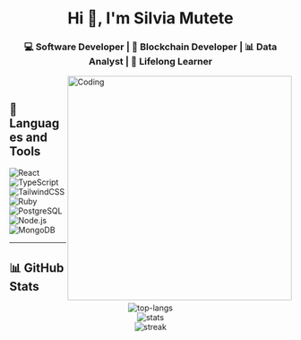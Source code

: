 <h1 align="center">Hi 👋, I'm Silvia Mutete</h1>
<h3 align="center">💻 Software Developer | 🔗 Blockchain Developer | 📊 Data Analyst | 🌱 Lifelong Learner</h3>

<img align="right" alt="Coding" width="400" src="https://i.pinimg.com/originals/34/fb/b9/34fbb9aa7bfeb8df98412067d64c2029.gif"/>

<br/>

## 🚀 Languages and Tools  

![React](https://img.shields.io/badge/React-20232A?style=for-the-badge&logo=react&logoColor=61DAFB)  
![TypeScript](https://img.shields.io/badge/TypeScript-007ACC?style=for-the-badge&logo=typescript&logoColor=white)  
![TailwindCSS](https://img.shields.io/badge/TailwindCSS-38B2AC?style=for-the-badge&logo=tailwind-css&logoColor=white)  
![Ruby](https://img.shields.io/badge/Ruby-CC342D?style=for-the-badge&logo=ruby&logoColor=white)  
![PostgreSQL](https://img.shields.io/badge/PostgreSQL-316192?style=for-the-badge&logo=postgresql&logoColor=white)  
![Node.js](https://img.shields.io/badge/Node.js-43853D?style=for-the-badge&logo=node.js&logoColor=white)  
![MongoDB](https://img.shields.io/badge/MongoDB-4EA94B?style=for-the-badge&logo=mongodb&logoColor=white)  

---

## 📊 GitHub Stats  
<div align="center">
  <img src="https://github-readme-stats.vercel.app/api/top-langs?username=Silvia-Mutete2&show_icons=true&locale=en&layout=compact" alt="top-langs" />
  <br/>
  <img src="https://github-readme-stats.vercel.app/api?username=Silvia-Mutete2&show_icons=true&locale=en" alt="stats" />
  <br/>
  <img src="https://github-readme-streak-stats.herokuapp.com/?user=Silvia-Mutete2&" alt="streak" />
</div>
